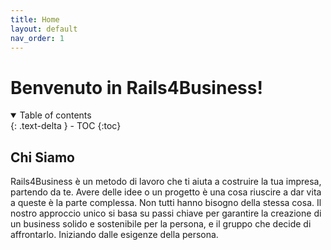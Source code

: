 ```yaml
---
title: Home
layout: default
nav_order: 1
---
```


# Benvenuto in Rails4Business!

<details open markdown="block">
  <summary>
    Table of contents
  </summary>
  {: .text-delta }
- TOC
{:toc}
</details>

## Chi Siamo

Rails4Business è un metodo di lavoro che ti aiuta a costruire la tua impresa, partendo da te. Avere delle idee o un progetto è una cosa riuscire a dar vita a queste è la parte complessa. Non tutti hanno bisogno della stessa cosa. 
Il nostro approccio unico si basa su passi chiave per garantire la creazione di un business solido e sostenibile per la persona, e il gruppo che decide di affrontarlo. 
Iniziando dalle esigenze della persona.



<!---
## I Nostri Passi Chiave

### 1. Trovare la strada

L'idea che hai in mente per manifestarsi e passare dalla tua testa alla testa di altre persone deve seguire delle tappe ben precise. Esiste infatti una rete di strade invisibili che sono la base dei nostri rapporti con gli altri e puoi decidere se usare una rete esistente o crearne una da 0. 



### 2. Esplorare l'Idea e Trovare il Valore Leggere la Persona, Identificare il Ruolo e le Mansioni

Già questo è un primo passo ma Prima di iniziare, è necessario capire i ruoli necessari e che caratteristiche hanno le persone del team o la persona che vuole iniziare lidea perchè ogni persona ha delle attitudini che le facilitano dei ruoli e le rendono difficoltosi altri. Quali sono i ruoli e le mansioni e chi meglio ha le competenze necessarie.

### 3. Semplificare e Trovare la Prima Funzione Utile

Semplificare è la chiave per l'efficacia. Identifichiamo la prima funzione utile del tuo progetto, quella che risolve un problema concreto e offre un beneficio tangibile.

### 4. Creare un minimo prodotto validabile

Con il valore e la funzione chiari, passiamo alla creazione dell'applicazione. Utilizziamo le ultime tecnologie per sviluppare un'app su misura che risponde alle tue esigenze e obiettivi. 

### 5. Fallisci velocemente

Prima che la tua idea funzioni dovrai fare parecchi tentativi per trovare la giusta soluzione. Perciò testa e valuta. Se la prima funzione ha una sua utilità e puoi fare un passo avanti oppure se devi ricominciare da capo!


## Come Possiamo Aiutarti

Se hai un'idea e desideri trasformarla in un business di successo, siamo qui per te. Il nostro approccio centrato sulla persona e guidato dal valore ti guiderà attraverso ogni fase del processo.

Unisciti a noi in questa avventura imprenditoriale, dove la persona e le idee diventano la forza trainante per la creazione di business di successo.

[Contattaci](#) per iniziare il tuo percorso con Rails4Business!
-->